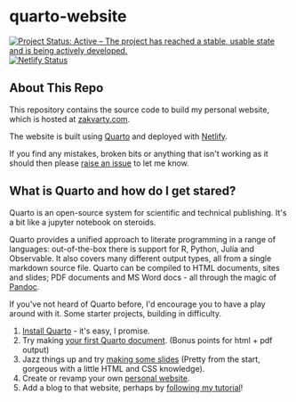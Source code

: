 # quarto-website

[![Project Status: Active – The project has reached a stable, usable state and is being actively developed.](https://www.repostatus.org/badges/latest/active.svg)](https://www.repostatus.org/#active)
[![Netlify Status](https://api.netlify.com/api/v1/badges/bb83f518-1131-4c8f-ac38-ca7dd1874c8f/deploy-status)](https://app.netlify.com/sites/magical-entremet-4e64cc/deploys)

## About This Repo 

This repository contains the source code to build my personal website, which is hosted at [zakvarty.com](https://www.zakvarty.com/).

The website is built using [Quarto](https://quarto.org/) and deployed with [Netlify](https://app.netlify.com/).

If you find any mistakes, broken bits or anything that isn't working as it should then please [raise an issue](https://github.com/zakvarty/quarto-website/issues) to let me know.


## What is Quarto and how do I get stared? 

Quarto is an open-source system for scientific and technical publishing. It's a bit like a jupyter notebook on steroids.

Quarto provides a unified approach to literate programming in a range of languages: out-of-the-box there is support for R, Python, Julia and Observable. It also covers many different output types, all from a single markdown source file. Quarto can be compiled to HTML documents, sites and slides; PDF documents and MS Word docs - all through the magic of [Pandoc](https://pandoc.org/).

If you've not heard of Quarto before, I'd encourage you to have a play around with it. Some starter projects, building in difficulty.

1. [Install Quarto](https://quarto.org/docs/get-started/) - it's easy, I promise. 
2. Try making [your first Quarto document](https://quarto.org/docs/get-started/hello/text-editor.html). (Bonus points for html + pdf output)
3. Jazz things up and try [making some slides](https://quarto.org/docs/presentations/) (Pretty from the start, gorgeous with a little HTML and CSS knowledge).
4. Create or revamp your own [personal website](https://quarto.org/docs/websites/).
5. Add a blog to that website, perhaps by [following my tutorial](https://www.zakvarty.com/blog/2022-09-26-adding-a-quarto-blog/)!


